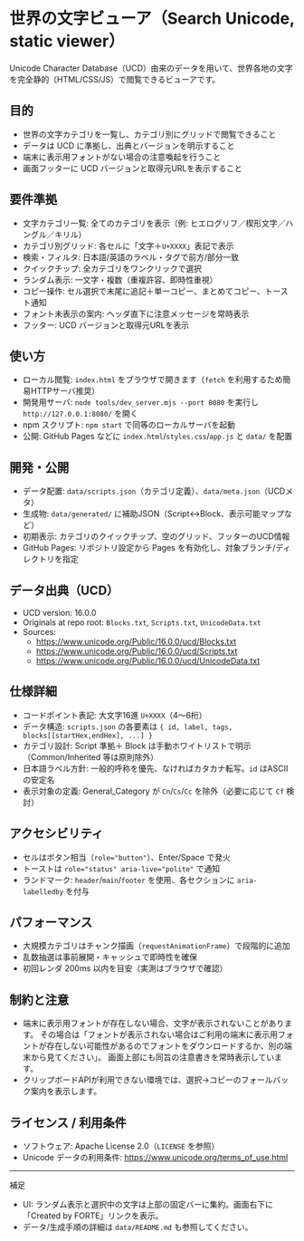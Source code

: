 # 世界の文字ビューア（Search Unicode, static viewer）

Unicode Character Database（UCD）由来のデータを用いて、世界各地の文字を完全静的（HTML/CSS/JS）で閲覧できるビューアです。

## 目的

- 世界の文字カテゴリを一覧し、カテゴリ別にグリッドで閲覧できること
- データは UCD に準拠し、出典とバージョンを明示すること
- 端末に表示用フォントがない場合の注意喚起を行うこと
- 画面フッターに UCD バージョンと取得元URLを表示すること

## 要件準拠

- 文字カテゴリ一覧: 全てのカテゴリを表示（例: ヒエログリフ／楔形文字／ハングル／キリル）
- カテゴリ別グリッド: 各セルに「文字＋`U+XXXX`」表記で表示
- 検索・フィルタ: 日本語/英語のラベル・タグで前方/部分一致
- クイックチップ: 全カテゴリをワンクリックで選択
- ランダム表示: 一文字・複数（重複許容、即時性重視）
- コピー操作: セル選択で末尾に追記＋単一コピー、まとめてコピー、トースト通知
- フォント未表示の案内: ヘッダ直下に注意メッセージを常時表示
- フッター: UCD バージョンと取得元URLを表示

## 使い方

- ローカル閲覧: `index.html` をブラウザで開きます（`fetch` を利用するため簡易HTTPサーバ推奨）
- 開発用サーバ: `node tools/dev_server.mjs --port 8080` を実行し `http://127.0.0.1:8080/` を開く
- npm スクリプト: `npm start` で同等のローカルサーバを起動
- 公開: GitHub Pages などに `index.html`/`styles.css`/`app.js` と `data/` を配置

## 開発・公開

- データ配置: `data/scripts.json`（カテゴリ定義）、`data/meta.json`（UCDメタ）
- 生成物: `data/generated/` に補助JSON（Script↔Block、表示可能マップなど）
- 初期表示: カテゴリのクイックチップ、空のグリッド、フッターのUCD情報
- GitHub Pages: リポジトリ設定から Pages を有効化し、対象ブランチ/ディレクトリを指定

## データ出典（UCD）

- UCD version: 16.0.0
- Originals at repo root: `Blocks.txt`, `Scripts.txt`, `UnicodeData.txt`
- Sources:
  - https://www.unicode.org/Public/16.0.0/ucd/Blocks.txt
  - https://www.unicode.org/Public/16.0.0/ucd/Scripts.txt
  - https://www.unicode.org/Public/16.0.0/ucd/UnicodeData.txt

## 仕様詳細

- コードポイント表記: 大文字16進 `U+XXXX`（4〜6桁）
- データ構造: `scripts.json` の各要素は `{ id, label, tags, blocks[[startHex,endHex], ...] }`
- カテゴリ設計: Script 準拠＋ Block は手動ホワイトリストで明示（Common/Inherited 等は原則除外）
- 日本語ラベル方針: 一般的呼称を優先、なければカタカナ転写。`id` はASCIIの安定名
- 表示対象の定義: General_Category が `Cn`/`Cs`/`Cc` を除外（必要に応じて `Cf` 検討）

## アクセシビリティ

- セルはボタン相当（`role="button"`）、Enter/Space で発火
- トーストは `role="status" aria-live="polite"` で通知
- ランドマーク: `header`/`main`/`footer` を使用、各セクションに `aria-labelledby` を付与

## パフォーマンス

- 大規模カテゴリはチャンク描画（`requestAnimationFrame`）で段階的に追加
- 乱数抽選は事前展開・キャッシュで即時性を確保
- 初回レンダ 200ms 以内を目安（実測はブラウザで確認）

## 制約と注意

- 端末に表示用フォントが存在しない場合、文字が表示されないことがあります。
  その場合は「フォントが表示されない場合はご利用の端末に表示用フォントが存在しない可能性があるのでフォントをダウンロードするか、別の端末から見てください」。
  画面上部にも同旨の注意書きを常時表示しています。
- クリップボードAPIが利用できない環境では、選択→コピーのフォールバック案内を表示します。

## ライセンス / 利用条件

- ソフトウェア: Apache License 2.0（`LICENSE` を参照）
- Unicode データの利用条件: https://www.unicode.org/terms_of_use.html

---

補足
- UI: ランダム表示と選択中の文字は上部の固定バーに集約。画面右下に「Created by FORTE」リンクを表示。
- データ/生成手順の詳細は `data/README.md` も参照してください。
